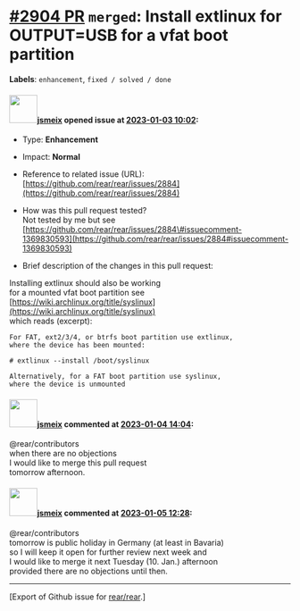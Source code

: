 [\#2904 PR](https://github.com/rear/rear/pull/2904) `merged`: Install extlinux for OUTPUT=USB for a vfat boot partition
=======================================================================================================================

**Labels**: `enhancement`, `fixed / solved / done`

#### <img src="https://avatars.githubusercontent.com/u/1788608?u=925fc54e2ce01551392622446ece427f51e2f0ce&v=4" width="50">[jsmeix](https://github.com/jsmeix) opened issue at [2023-01-03 10:02](https://github.com/rear/rear/pull/2904):

-   Type: **Enhancement**

-   Impact: **Normal**

-   Reference to related issue (URL):  
    [https://github.com/rear/rear/issues/2884](https://github.com/rear/rear/issues/2884)

-   How was this pull request tested?  
    Not tested by me but see  
    [https://github.com/rear/rear/issues/2884\#issuecomment-1369830593](https://github.com/rear/rear/issues/2884#issuecomment-1369830593)

-   Brief description of the changes in this pull request:

Installing extlinux should also be working  
for a mounted vfat boot partition see  
[https://wiki.archlinux.org/title/syslinux](https://wiki.archlinux.org/title/syslinux)  
which reads (excerpt):

    For FAT, ext2/3/4, or btrfs boot partition use extlinux,
    where the device has been mounted:

    # extlinux --install /boot/syslinux

    Alternatively, for a FAT boot partition use syslinux,
    where the device is unmounted

#### <img src="https://avatars.githubusercontent.com/u/1788608?u=925fc54e2ce01551392622446ece427f51e2f0ce&v=4" width="50">[jsmeix](https://github.com/jsmeix) commented at [2023-01-04 14:04](https://github.com/rear/rear/pull/2904#issuecomment-1370968487):

@rear/contributors  
when there are no objections  
I would like to merge this pull request  
tomorrow afternoon.

#### <img src="https://avatars.githubusercontent.com/u/1788608?u=925fc54e2ce01551392622446ece427f51e2f0ce&v=4" width="50">[jsmeix](https://github.com/jsmeix) commented at [2023-01-05 12:28](https://github.com/rear/rear/pull/2904#issuecomment-1372154821):

@rear/contributors  
tomorrow is public holiday in Germany (at least in Bavaria)  
so I will keep it open for further review next week and  
I would like to merge it next Tuesday (10. Jan.) afternoon  
provided there are no objections until then.

------------------------------------------------------------------------

\[Export of Github issue for
[rear/rear](https://github.com/rear/rear).\]
